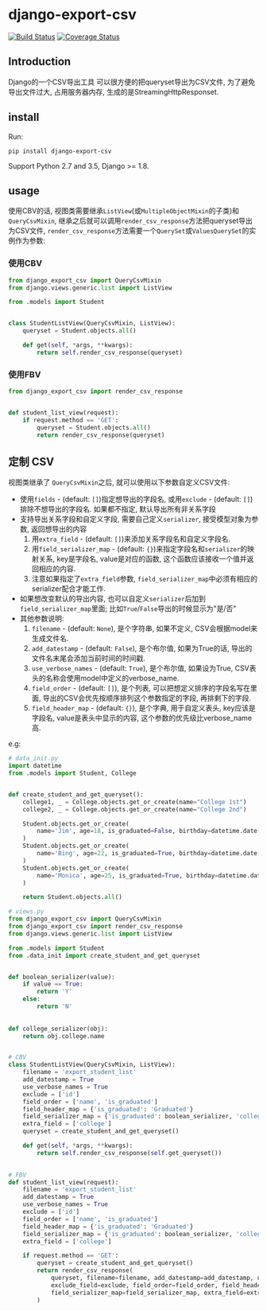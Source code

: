 # django-export-csv
[![Build Status](https://travis-ci.org/oddcc/django-export-csv.svg?branch=master)](https://travis-ci.org/oddcc/django-export-csv)
[![Coverage Status](https://coveralls.io/repos/github/oddcc/django-export-csv/badge.svg?branch=develop)](https://coveralls.io/github/oddcc/django-export-csv?branch=develop)

## Introduction
Django的一个CSV导出工具
可以很方便的把queryset导出为CSV文件, 为了避免导出文件过大, 占用服务器内存, 生成的是StreamingHttpResponset.

## install
Run:
```
pip install django-export-csv
```
Support Python 2.7 and 3.5, Django >= 1.8.

## usage
使用CBV的话, 视图类需要继承`ListView`(或`MultipleObjectMixin`的子类)和`QueryCsvMixin`, 继承之后就可以调用`render_csv_response`方法把queryset导出为CSV文件, `render_csv_response`方法需要一个`QuerySet`或`ValuesQuerySet`的实例作为参数:

### 使用CBV
```python
from django_export_csv import QueryCsvMixin
from django.views.generic.list import ListView

from .models import Student


class StudentListView(QueryCsvMixin, ListView):
    queryset = Student.objects.all()

    def get(self, *args, **kwargs):
        return self.render_csv_response(queryset)
```

### 使用FBV
```python
from django_export_csv import render_csv_response


def student_list_view(request):
    if request.method == 'GET':
        queryset = Student.objects.all()
        return render_csv_response(queryset)
```

## 定制 CSV
视图类继承了 `QueryCsvMixin`之后, 就可以使用以下参数自定义CSV文件:

- 使用`fields` - (default: `[]`)指定想导出的字段名, 或用`exclude` - (default: `[]`)排除不想导出的字段名. 如果都不指定, 默认导出所有非关系字段
- 支持导出关系字段和自定义字段, 需要自己定义`serializer`, 接受模型对象为参数, 返回想导出的内容
    1. 用`extra_field` - (default: `[]`)来添加关系字段名和自定义字段名.
    2. 用`field_serializer_map` - (default: `{}`)来指定字段名和`serializer`的映射关系, key是字段名, value是对应的函数, 这个函数应该接收一个值并返回相应的内容.
    3. 注意如果指定了`extra_field`参数, `field_serializer_map`中必须有相应的serializer配合才能工作.
- 如果想改变默认的导出内容, 也可以自定义`serializer`后加到`field_serializer_map`里面; 比如`True`/`False`导出的时候显示为"是/否"
- 其他参数说明:
    1. `filename` - (default: `None`), 是个字符串, 如果不定义, CSV会根据model来生成文件名.
    2. `add_datestamp` - (default: `False`), 是个布尔值, 如果为True的话, 导出的文件名末尾会添加当前时间的时间戳.
    3. `use_verbose_names` - (default: `True`), 是个布尔值, 如果设为True, CSV表头的名称会使用model中定义的verbose_name.
    4. `field_order` - (default: `[]`), 是个列表, 可以把想定义排序的字段名写在里面, 导出的CSV会优先按顺序排列这个参数指定的字段, 再排剩下的字段.
    5. `field_header_map` - (default: `{}`), 是个字典, 用于自定义表头, key应该是字段名, value是表头中显示的内容, 这个参数的优先级比verbose_name高.


e.g:

```python
# data_init.py
import datetime
from .models import Student, College


def create_student_and_get_queryset():
    college1, _ = College.objects.get_or_create(name="College 1st")
    college2, _ = College.objects.get_or_create(name="College 2nd")

    Student.objects.get_or_create(
        name='Jim', age=18, is_graduated=False, birthday=datetime.date(1998,6,6), college=college1
    )
    Student.objects.get_or_create(
        name='Bing', age=22, is_graduated=True, birthday=datetime.date(1994, 2, 6), college=college1
    )
    Student.objects.get_or_create(
        name='Monica', age=25, is_graduated=True, birthday=datetime.date(1991, 2, 6), college=college2
    )

    return Student.objects.all()
```

```python
# views.py
from django_export_csv import QueryCsvMixin
from django_export_csv import render_csv_response
from django.views.generic.list import ListView

from .models import Student
from .data_init import create_student_and_get_queryset


def boolean_serializer(value):
    if value == True:
        return 'Y'
    else:
        return 'N'
        
        
def college_serializer(obj):
    return obj.college.name


# CBV
class StudentListView(QueryCsvMixin, ListView):
    filename = 'export_student_list'
    add_datestamp = True
    use_verbose_names = True
    exclude = ['id']
    field_order = ['name', 'is_graduated']
    field_header_map = {'is_graduated': 'Graduated'}
    field_serializer_map = {'is_graduated': boolean_serializer, 'college': college_serializer}
    extra_field = ['college']
    queryset = create_student_and_get_queryset()

    def get(self, *args, **kwargs):
        return self.render_csv_response(self.get_queryset())
        

# FBV
def student_list_view(request):
    filename = 'export_student_list'
    add_datestamp = True
    use_verbose_names = True
    exclude = ['id']
    field_order = ['name', 'is_graduated']
    field_header_map = {'is_graduated': 'Graduated'}
    field_serializer_map = {'is_graduated': boolean_serializer, 'college': college_serializer}
    extra_field = ['college']

    if request.method == 'GET':
        queryset = create_student_and_get_queryset()
        return render_csv_response(
            queryset, filename=filename, add_datestamp=add_datestamp, use_verbose_names=use_verbose_names,
            exclude_field=exclude, field_order=field_order, field_header_map=field_header_map,
            field_serializer_map=field_serializer_map, extra_field=extra_field
        )
```
